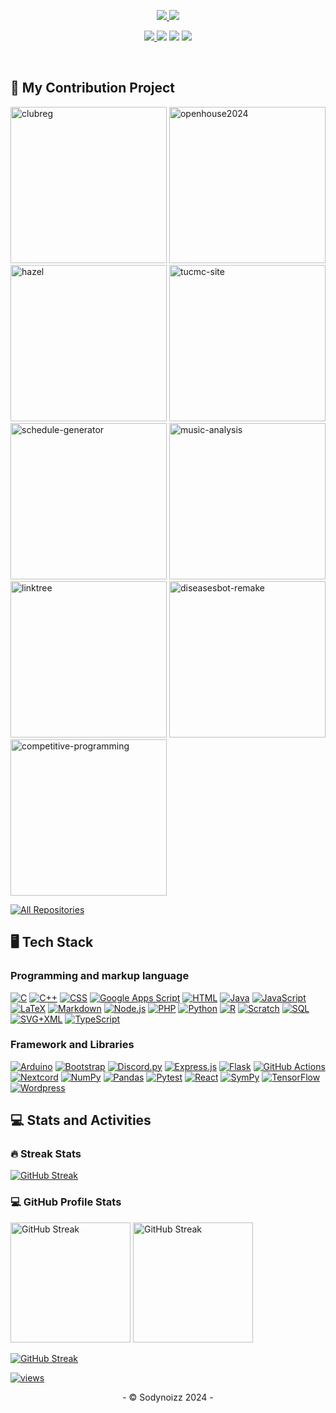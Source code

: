 ﻿<!-- TODO: Image Profile >
<!-- <p align="center">
    <a href="https://github.com/Sodynoizz">
        <img src="https://i.imgur.com/0tKJbrF.png" alt="sodynoizz profile" width="192"/>
    </a>
</p> -->

<p align="center">
    <a href="https://github.com/Sodynoizz">
        <img src="https://shorturl.at/6yscb">
    <a href="https://github.com/Sodynoizz">
    </a>
        <img src="https://shorturl.at/n6xVu" />
    </a>
</p>

<p align="center">
    <a href="https://www.facebook.com/chorasit.apilardmongkol.79"><img src="https://img.icons8.com/?size=32&id=118467&format=png&color=5AA2F2FF"</a>
    <a href="https://twitter.com/sodynoizz"><img src="https://img.icons8.com/?size=32&id=phOKFKYpe00C&format=png&color=5AA3F2FF"></a>
    <a href="https://discord.com/users/880358178687184896"><img src="https://img.icons8.com/?size=32&id=30888&format=png&color=5AA3F2FF"></a>
    <a href="https://www.instagram.com/sodynoizz._"><img src="https://img.icons8.com/?size=32&id=32309&format=png&color=5AA3F2FF"></a>
</p>

</br>

<section>  
  <h2>📘 My Contribution Project</h2>

  <p align="left">
    <a href="https://github.com/triamudomcmc/clubreg"><img width="250" src="https://sodynoizz-readme-stats.vercel.app/api/pin?username=triamudomcmc&repo=clubreg&theme=blueberry&hide_border=true" alt="clubreg"></a>
    <a href="https://github.com/triamudomcmc/readme-typing-svg"><img width="250" src="https://sodynoizz-readme-stats.vercel.app/api/pin?username=triamudomcmc&repo=openhouse2024&theme=blueberry&hide_border=true" alt="openhouse2024"></a>
    <a href="https://github.com/triamudomcmc/hazel"><img width="250" src="https://sodynoizz-readme-stats.vercel.app/api/pin?username=triamudomcmc&repo=hazel&theme=blueberry&hide_border=true" alt="hazel"></a>
    <a href="https://github.com/triamudomcmc/tucmc-site"><img width="250" src="https://sodynoizz-readme-stats.vercel.app/api/pin?username=triamudomcmc&repo=tucmc-site&theme=blueberry&hide_border=true" alt="tucmc-site"></a>
    <a href="https://github.com/triamudomcmc/schedule-generator"><img width="250" src="https://sodynoizz-readme-stats.vercel.app/api/pin?username=triamudomcmc&repo=schedule-generator&theme=blueberry&hide_border=true" alt="schedule-generator"></a>
    <a href="https://github.com/Sodynoizz/music-analysis"><img width="250" src="https://sodynoizz-readme-stats.vercel.app/api/pin?username=sodynoizz&repo=music-analysis&theme=blueberry&hide_border=true" alt="music-analysis"></a>
    <a href="https://github.com/Sodynoizz/linktree"><img width="250" src="https://sodynoizz-readme-stats.vercel.app/api/pin?username=sodynoizz&repo=linktree&theme=blueberry&hide_border=true&show_description=false" alt="linktree"></a>
    <a href="https://github.com/Sodynoizz/diseasebot-remake"><img width="250" src="https://sodynoizz-readme-stats.vercel.app/api/pin?username=sodynoizz&repo=diseasesbot-remake&theme=blueberry&hide_border=true&show_description=false" alt="diseasesbot-remake"></a>
    <a href="https://github.com/Sodynoizz/competitive-programming"><img width="250" src="https://sodynoizz-readme-stats.vercel.app/api/pin?username=sodynoizz&repo=competitive-programming&theme=blueberry&hide_border=true&show_description=false" alt="competitive-programming"></a>
  </p>

<a href="https://github.com/Sodynoizz?tab=repositories&sort=Name"><img alt="All Repositories" title="All Repositories" src="https://custom-icon-badges.demolab.com/badge/-Click%20Here%20For%20All%20My%20Repos-1F222E?style=for-the-badge&logoColor=cyan&logo=repo"/></a>

</section>

<section>
    <h2>🖥️ Tech Stack</h2>
    <p>
    <h3>Programming and markup language</h3>
      <a href="#"><img alt="C" src="https://custom-icon-badges.demolab.com/badge/C-03599C.svg?logo=c-in-hexagon&logoColor=white"></a>
      <a href="https://github.com/search?q=user%3Asodynoizz+language%3AC%2B%2B+&type=repositories"><img alt="C++" src="https://custom-icon-badges.demolab.com/badge/C++-9C033A.svg?logo=cpp2&logoColor=white"></a>
      <a href="https://github.com/search?q=user%3Asodynoizz+language%3ACSS+&type=repositories"><img alt="CSS" src="https://img.shields.io/badge/CSS-1572B6.svg?logo=css3&logoColor=white"></a>
      <a href="#"><img alt="Google Apps Script" src="https://custom-icon-badges.demolab.com/badge/Google%20Apps%20Script-02569B.svg?logo=gs&logoColor=white"></a>
      <a href="https://github.com/search?q=user%3Asodynoizz+language%3AHTML+&type=repositories"><img alt="HTML" src="https://img.shields.io/badge/HTML-E34F26.svg?logo=html5&logoColor=white"></a>
      <a href="#a"><img alt="Java" src="https://custom-icon-badges.demolab.com/badge/Java-007396.svg?logo=java&logoColor=white"></a>
      <a href="https://github.com/search?q=user%3Asodynoizz+language%3AJavaScript+&type=repositories"><img alt="JavaScript" src="https://img.shields.io/badge/JavaScript-F7DF1E.svg?logo=javascript&logoColor=black"></a>
      <a href="#"><img alt="LaTeX" src="https://img.shields.io/badge/LaTeX-008080.svg?logo=LaTeX&logoColor=white"></a>
      <a href="https://github.com/search?q=user%3Asodynoizz+language%3AMarkdown+&type=code"><img alt="Markdown" src="https://img.shields.io/badge/Markdown-000000.svg?logo=markdown&logoColor=white"></a>
      <a href="https://github.com/search?q=user%3Asodynoizz+language%3AJavaScript+&type=repositories"><img alt="Node.js" src="https://img.shields.io/badge/Node.js-43853D.svg?logo=node.js&logoColor=white"></a>
      <a href="#"><img alt="PHP" src="https://img.shields.io/badge/PHP-777BB4.svg?logo=php&logoColor=white"></a>
      <a href="https://github.com/search?q=owner%3ASodynoizz+language%3APython&type=repo"><img alt="Python" src="https://img.shields.io/badge/Python-14354C.svg?logo=python&logoColor=white"></a>
      <a href="#"><img alt="R" src="https://img.shields.io/badge/R-276DC3.svg?logo=r&logoColor=white"></a>
      <a href="#"><img alt="Scratch" src="https://img.shields.io/badge/Scratch-4D97FF.svg?logo=scratch&logoColor=white"></a>
      <a href="#"><img alt="SQL" src="https://custom-icon-badges.demolab.com/badge/SQL-025E8C.svg?logo=database&logoColor=white"></a>
      <a href="#"><img alt="SVG+XML" src="https://img.shields.io/badge/SVG%2BXML-e0982c.svg?logo=svg&logoColor=white"></a>
      <a href="https://github.com/search?q=owner%3ASodynoizz+language%3ATypeScript+&type=repositories"><img alt="TypeScript" src="https://img.shields.io/badge/TypeScript-007ACC.svg?logo=typescript&logoColor=white"></a>
  </p>

  <h3>Framework and Libraries</h3>
   <p>
      <a href="#"><img alt="Arduino" src="https://img.shields.io/badge/-Arduino-00979D?logo=Arduino&logoColor=white"></a>
      <a href="#"><img alt="Bootstrap" src="https://img.shields.io/badge/Bootstrap-7952B3.svg?logo=bootstrap&logoColor=white"></a>
      <a href="#"><img alt="Discord.py" src="https://custom-icon-badges.demolab.com/badge/Discord.py-0d1620.svg?logo=dpy"></a>
      <a href="#"><img alt="Express.js" src="https://img.shields.io/badge/Express.js-404d59.svg?logo=express&logoColor=white"></a>
      <a href="#"><img alt="Flask" src="https://img.shields.io/badge/Flask-000000.svg?logo=flask&logoColor=white"></a>
      <a href="#"><img alt="GitHub Actions" src="https://img.shields.io/badge/GitHub%20Actions-2671E5.svg?logo=github%20actions&logoColor=white"></a>
      <a href="#"><img alt="Nextcord" src="https://custom-icon-badges.demolab.com/badge/Nextcord-0d1620.svg?logo=nextcord"></a>
      <a href="#"><img alt="NumPy" src="https://img.shields.io/badge/Numpy-013243.svg?logo=numpy&logoColor=white"></a>
      <a href="#"><img alt="Pandas" src="https://img.shields.io/badge/Pandas-150458.svg?logo=pandas&logoColor=white"></a>
      <a href="#"><img alt="Pytest" src="https://img.shields.io/badge/Pytest-0A9EDC.svg?logo=pytest&logoColor=white"></a>
      <a href="#"><img alt="React" src="https://img.shields.io/badge/React-20232a.svg?logo=react&logoColor=%2361DAFB"></a>
      <a href="#"><img alt="SymPy" src="https://img.shields.io/badge/Sympy-3B5526.svg?logo=sympy&logoColor=white"></a>
      <a href="#"><img alt="TensorFlow" src="https://img.shields.io/badge/TensorFlow-FF6F00.svg?logo=TensorFlow&logoColor=white"></a>
      <a href="#"><img alt="Wordpress" src="https://img.shields.io/badge/Wordpress-21759B?logo=wordpress&logoColor=white"></a>
  </p>

    
</section>

<section>
<h2>💻 Stats and Activities</h2>

<h3>🔥 Streak Stats</h3>
<a href="https://www.youtube.com/watch?v=dQw4w9WgXcQ"><img src="https://sodynoizz-readme-streak-stats.vercel.app?user=Sodynoizz&theme=blueberry&hide_border=true" alt="GitHub Streak" /></a>

<h3>💻 GitHub Profile Stats</h3>
<a href="https://www.youtube.com/watch?v=dQw4w9WgXcQ"><img src="https://sodynoizz-readme-stats.vercel.app/api?username=Sodynoizz&show_icons=true&theme=blueberry&hide_border=true" alt="GitHub Streak" height="192px" /></a>
<a href="https://www.youtube.com/watch?v=dQw4w9WgXcQ"><img src="https://github-readme-stats.vercel.app/api/top-langs/?username=sodynoizz&langs_count=8&theme=blueberry&layout=compact&hide_border=true&hide=Jupyter%20Notebook,Roff" alt="GitHub Streak" height="192px" /></a>
</br>

<a href="https://www.youtube.com/watch?v=dQw4w9WgXcQ"><img src="https://github-readme-activity-graph.vercel.app/graph/?username=sodynoizz&theme=tokyo-night&hide_border=true&grid=false" alt="GitHub Streak"/></a>

</section>

<!-- test -->
<a href="#">
<img alt="views" title="GitHub profile views" src="http://sodynoizz-github-counter.liveblog365.com/"/></a>

<p align="center">- &copy; Sodynoizz 2024 -</p>